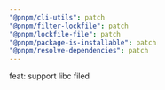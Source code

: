 ```yaml
---
"@pnpm/cli-utils": patch
"@pnpm/filter-lockfile": patch
"@pnpm/lockfile-file": patch
"@pnpm/package-is-installable": patch
"@pnpm/resolve-dependencies": patch
---
```


feat: support libc filed
